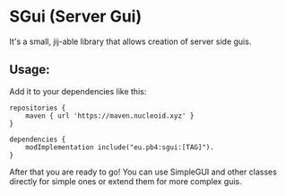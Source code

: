 # SGui (Server Gui)
It's a small, jij-able library that allows creation of server side guis.

## Usage:
Add it to your dependencies like this:

```
repositories {
	maven { url 'https://maven.nucleoid.xyz' }
}

dependencies {
	modImplementation include("eu.pb4:sgui:[TAG]").
}
```

After that you are ready to go! You can use SimpleGUI and other classes directly for simple ones or extend
them for more complex guis.